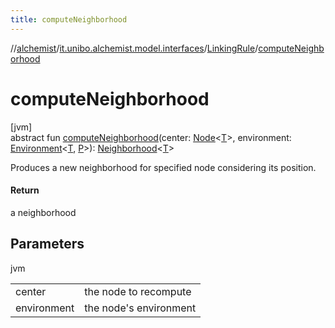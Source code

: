 ```yaml
---
title: computeNeighborhood
---
```

//[alchemist](../../../index.html)/[it.unibo.alchemist.model.interfaces](../index.html)/[LinkingRule](index.html)/[computeNeighborhood](compute-neighborhood.html)



# computeNeighborhood



[jvm]\
abstract fun [computeNeighborhood](compute-neighborhood.html)(center: [Node](../-node/index.html)<[T](../-node/index.html)>, environment: [Environment](../-environment/index.html)<[T](../-node/index.html), [P](../-position2-d/index.html)>): [Neighborhood](../-neighborhood/index.html)<[T](../-node/index.html)>



Produces a new neighborhood for specified node considering its position.



#### Return



a neighborhood



## Parameters


jvm

| | |
|---|---|
| center | the node to recompute |
| environment | the node's environment |




